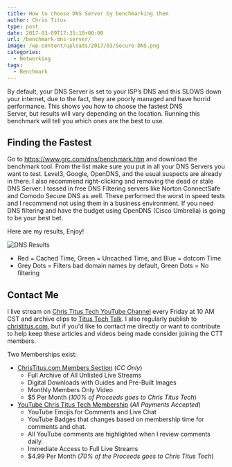 ```yaml
---
title: How to choose DNS Server by benchmarking them
author: Chris Titus
type: post
date: 2017-03-09T17:35:18+00:00
url: /benchmark-dns-server/
image: /wp-content/uploads/2017/03/Secure-DNS.png
categories:
  - Networking
tags:
  - Benchmark
---
```

By default, your DNS Server is set to your ISP&#8217;s DNS and this SLOWS down your internet, due to the fact, they are poorly managed and have horrid performance. This shows you how to choose the fastest DNS Server, but results will vary depending on the location. Running this benchmark will tell you which ones are the best to use.<!--more-->

## **Finding the Fastest**

Go to https://www.grc.com/dns/benchmark.htm and download the benchmark tool. From the list make sure you put in all your DNS Servers you want to test. Level3, Google, OpenDNS, and the usual suspects are already in there. I also recommend right-clicking and removing the dead or stale DNS Server. I tossed in free DNS Filtering servers like Norton ConnectSafe and Comodo Secure DNS as well. These performed the worst in speed tests and I recommend not using them in a business environment. If you need DNS filtering and have the budget using OpenDNS (Cisco Umbrella) is going to be your best bet.

Here are my results, Enjoy!

![DNS Results](/wp-content/uploads/2017/03/dnsresults.png)  
  * Red = Cached Time, Green = Uncached Time, and Blue = dotcom Time
  * Grey Dots = Filters bad domain names by default, Green Dots = No filtering

## Contact Me

I live stream on [Chris Titus Tech YouTube Channel][1] every Friday at 10 AM CST and archive clips to [Titus Tech Talk][2]. I also regularly publish to [christitus.com][3], but if you'd like to contact me directly or want to contribute to help keep these articles and videos being made consider joining the CTT members. 

Two Memberships exist:
- [ChrisTitus.com Members Section][4] (_CC Only_)
  - Full Archive of All Unlisted Live Streams
  - Digital Downloads with Guides and Pre-Built Images
  - Monthly Members Only Video
  - $5 Per Month (_100% of Proceeds goes to Chris Titus Tech_)
- [YouTube Chris Titus Tech Membership][5] (_All Payments Accepted_)
  - YouTube Emojis for Comments and Live Chat
  - YouTube Badges that changes based on membership time for comments and chat.
  - All YouTube comments are highlighted when I review comments daily. 
  - Immediate Access to Full Live Streams
  - $4.99 Per Month (_70% of the Proceeds goes to Chris Titus Tech_)

 [1]: https://www.youtube.com/c/ChrisTitusTech
 [2]: https://www.youtube.com/c/ChrisTitusTechStreams
 [3]: https://christitus.com/
 [4]: https://portal.christitus.com
 [5]: https://links.christitus.com/join